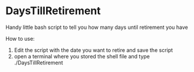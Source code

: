 # DaysTillRetirement
Handy little bash script to tell you how many days until retirement you have


How to use:

1. Edit the script with the date you want to retire and save the script
2. open a terminal where you stored the shell file and type ./DaysTillRetirement
